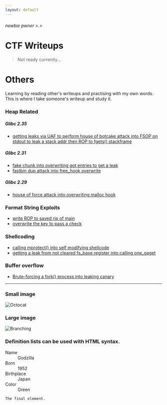 ```yaml
---
layout: default
---
```


###### newbie pwner >.>

# CTF Writeups

> Not ready currently...


# Others

Learning by reading other's writeups and practising with my own words. This is where I take someone's writeup and study it. 

### Heap Related
##### Glibc 2.35
*  [getting leaks via UAF to perform house of botcake attack into FSOP on stdout to leak a stack addr then ROP to fgets() stackframe](../../../../../ctfwriteups/tree/main/heap/otherbins/ImaginaryCTF23/mailman/README.md)
  
##### Glibc 2.31
*   [fake chunk into overwriting got entries to get a leak](../../../../../ctfwriteups/tree/main/heap/tcache/BACKDOOR23/Konsolidator)
*   [fastbin dup attack into free_hook overwrite](../../../../../ctfwriteups/tree/main/heap/otherbins/JUSTCTF22/pwn_notes/)   
    
##### Glibc 2.29
*   [house of force attack into overwriting malloc hook](../../../../../ctfwriteups/tree/main/heap/otherbins/SUNSHINECTF23/House_of_Sus)

### Format String Exploits
*   [write ROP to saved rip of main](../../../../../ctfwriteups/tree/main/format_string/BACKDOOR23/Baby_formatter)
*   [overwrite the key to pass a check](../../../../../ctfwriteups/tree/main/format_string/BlueHensCTF24/)
  
### Shellcoding
*   [calling mprotect() into self modifying shellcode](../../../../../ctfwriteups/tree/main/shellcode/HKCERTCTF24/shellcode_runner3/)
*   [getting a leak from not cleared fs_base register into calling one_gaget](../../../../../ctfwriteups/tree/main/shellcode/HKCERTCTF24/shellcode_runner3(revenge)/)
  
### Buffer overflow
*   [Brute-forcing a fork() process into leaking canary](../../../../../ctfwriteups/tree/main/buffer_overflow/UTCCTF24)

* * *

### Small image

![Octocat](https://github.githubassets.com/images/icons/emoji/octocat.png)

### Large image

![Branching](https://guides.github.com/activities/hello-world/branching.png)


### Definition lists can be used with HTML syntax.

<dl>
<dt>Name</dt>
<dd>Godzilla</dd>
<dt>Born</dt>
<dd>1952</dd>
<dt>Birthplace</dt>
<dd>Japan</dd>
<dt>Color</dt>
<dd>Green</dd>
</dl>

```
The final element.
```
